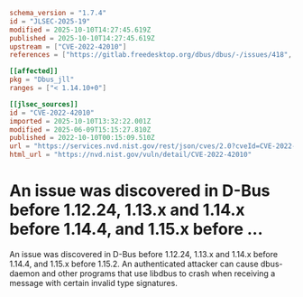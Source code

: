 ```toml
schema_version = "1.7.4"
id = "JLSEC-2025-19"
modified = 2025-10-10T14:27:45.619Z
published = 2025-10-10T14:27:45.619Z
upstream = ["CVE-2022-42010"]
references = ["https://gitlab.freedesktop.org/dbus/dbus/-/issues/418", "https://lists.fedoraproject.org/archives/list/package-announce%40lists.fedoraproject.org/message/E4CO7N226I3X5FNBR2MACCH6TS764VJP/", "https://lists.fedoraproject.org/archives/list/package-announce%40lists.fedoraproject.org/message/ND74SKN56BCYL3QLEAAB6E64UUBRA5UG/", "https://lists.fedoraproject.org/archives/list/package-announce%40lists.fedoraproject.org/message/SQCSLMCK2XGX23R2DKW2MSAICQAK6MT2/", "https://security.gentoo.org/glsa/202305-08", "https://www.openwall.com/lists/oss-security/2022/10/06/1", "https://gitlab.freedesktop.org/dbus/dbus/-/issues/418", "https://lists.fedoraproject.org/archives/list/package-announce%40lists.fedoraproject.org/message/E4CO7N226I3X5FNBR2MACCH6TS764VJP/", "https://lists.fedoraproject.org/archives/list/package-announce%40lists.fedoraproject.org/message/ND74SKN56BCYL3QLEAAB6E64UUBRA5UG/", "https://lists.fedoraproject.org/archives/list/package-announce%40lists.fedoraproject.org/message/SQCSLMCK2XGX23R2DKW2MSAICQAK6MT2/", "https://security.gentoo.org/glsa/202305-08", "https://www.openwall.com/lists/oss-security/2022/10/06/1"]

[[affected]]
pkg = "Dbus_jll"
ranges = ["< 1.14.10+0"]

[[jlsec_sources]]
id = "CVE-2022-42010"
imported = 2025-10-10T13:32:22.001Z
modified = 2025-06-09T15:15:27.810Z
published = 2022-10-10T00:15:09.510Z
url = "https://services.nvd.nist.gov/rest/json/cves/2.0?cveId=CVE-2022-42010"
html_url = "https://nvd.nist.gov/vuln/detail/CVE-2022-42010"
```

# An issue was discovered in D-Bus before 1.12.24, 1.13.x and 1.14.x before 1.14.4, and 1.15.x before ...

An issue was discovered in D-Bus before 1.12.24, 1.13.x and 1.14.x before 1.14.4, and 1.15.x before 1.15.2. An authenticated attacker can cause dbus-daemon and other programs that use libdbus to crash when receiving a message with certain invalid type signatures.

